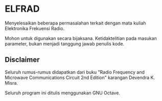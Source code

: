 # ELFRAD
Menyelesaikan beberapa permasalahan terkait dengan mata kuliah Elektronika Frekuensi Radio.

Mohon untuk digunakan secara bijaksana.
Ketidaktelitian pada masukan parameter, bukan menjadi tanggung jawab penulis kode.

## Disclaimer
Seluruh rumus-rumus didapatkan dari buku "Radio Frequency and Microwave Communications Circuit 2nd Edition"
karangan Devendra K. Misra.

Seluruh program ini ditulis menggunakan GNU Octave.





